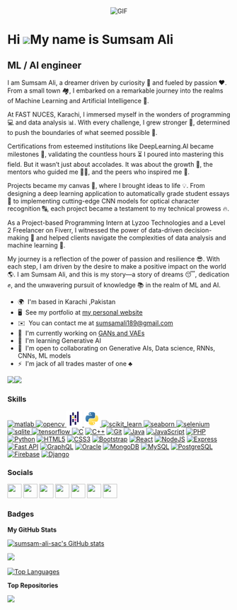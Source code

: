 
<p align="center">
   <img align="center" alt="GIF" src="https://github.com/sumsam-ali-sac/sumsam-ali-sac/assets/93638623/cf427956-a109-4cf4-b583-c842f131429b" width="560" height="420" />
</p>

Hi ![](https://user-images.githubusercontent.com/18350557/176309783-0785949b-9127-417c-8b55-ab5a4333674e.gif)My name is Sumsam Ali
==================================================================================================================================

ML / AI engineer
------------------

I am Sumsam Ali, a dreamer driven by curiosity 🧐 and fueled by passion ❤️. From a small town 🏘️, I embarked on a remarkable journey into the realms of Machine Learning and Artificial Intelligence 🤖.

At FAST NUCES, Karachi, I immersed myself in the wonders of programming 💻 and data analysis 📊. With every challenge, I grew stronger 💪, determined to push the boundaries of what seemed possible 🚀.

Certifications from esteemed institutions like DeepLearning.AI became milestones 🏅, validating the countless hours ⏳ I poured into mastering this field. But it wasn’t just about accolades. It was about the growth 🌱, the mentors who guided me 👩‍🏫, and the peers who inspired me 👥.

Projects became my canvas 🎨, where I brought ideas to life 💡. From designing a deep learning application to automatically grade student essays 📝 to implementing cutting-edge CNN models for optical character recognition 🔠, each project became a testament to my technical prowess 🔥.

As a Project-based Programming Intern at Lyzoo Technologies and a Level 2 Freelancer on Fiverr, I witnessed the power of data-driven decision-making 💯 and helped clients navigate the complexities of data analysis and machine learning 🙌.

My journey is a reflection of the power of passion and resilience 😎. With each step, I am driven by the desire to make a positive impact on the world 🌎. I am Sumsam Ali, and this is my story—a story of dreams 😴, dedication ✊, and the unwavering pursuit of knowledge 📚 in the realm of ML and AI.

* 🌍  I'm based in Karachi ,Pakistan
* 🖥️  See my portfolio at [my personal website](http://sumsam.site)
* ✉️  You can contact me at [sumsamali189@gmail.com](mailto:sumsamali189@gmail.com)
* 🚀  I'm currently working on [GANs and VAEs](http://github.com)
* 🧠  I'm learning Generative AI
* 🤝  I'm open to collaborating on Generative AIs, Data science, RNNs, CNNs, ML models
* ⚡  I'm jack of all trades master of one ♣️

<a href="https://www.github.com/sumsam-ali-sac" target="_blank" rel="noreferrer"><img
src="https://img.shields.io/github/followers/sumsam-ali-sac?logo=github&style=for-the-badge&color=a855f7&labelColor=1c1917" /></a><a href="https://www.twitter.com/CGSumsamAli" target="_blank" rel="noreferrer"><img
src="https://img.shields.io/twitter/follow/CGSumsamAli?logo=twitter&style=for-the-badge&color=a855f7&labelColor=1c1917"
/></a>

### Skills


<p align="left">
 
<a href="https://www.mathworks.com/" target="_blank" rel="noreferrer"> <img src="https://upload.wikimedia.org/wikipedia/commons/2/21/Matlab_Logo.png" alt="matlab" width="36" height="36"/> </a> <a href="https://opencv.org/" target="_blank" rel="noreferrer"> <img src="https://www.vectorlogo.zone/logos/opencv/opencv-icon.svg" alt="opencv" width="36" height="36"/> </a> <a href="https://pandas.pydata.org/" target="_blank" rel="noreferrer"> <img src="https://raw.githubusercontent.com/devicons/devicon/2ae2a900d2f041da66e950e4d48052658d850630/icons/pandas/pandas-original.svg" alt="pandas" width="36" height="36"/> </a> <a href="https://www.python.org" target="_blank" rel="noreferrer"> <img src="https://raw.githubusercontent.com/devicons/devicon/master/icons/python/python-original.svg" alt="python" width="36" height="36"/> </a> <a href="https://scikit-learn.org/" target="_blank" rel="noreferrer"> <img src="https://upload.wikimedia.org/wikipedia/commons/0/05/Scikit_learn_logo_small.svg" alt="scikit_learn" width="36" height="36"/> </a> <a href="https://seaborn.pydata.org/" target="_blank" rel="noreferrer"> <img src="https://seaborn.pydata.org/_images/logo-mark-lightbg.svg" alt="seaborn" width="36" height="36"/> </a> <a href="https://www.selenium.dev" target="_blank" rel="noreferrer"> <img src="https://raw.githubusercontent.com/detain/svg-logos/780f25886640cef088af994181646db2f6b1a3f8/svg/selenium-logo.svg" alt="selenium" width="36" height="36"/> </a> <a href="https://www.sqlite.org/" target="_blank" rel="noreferrer"> <img src="https://www.vectorlogo.zone/logos/sqlite/sqlite-icon.svg" alt="sqlite" width="36" height="36"/> </a> <a href="https://www.tensorflow.org" target="_blank" rel="noreferrer"> <img src="https://www.vectorlogo.zone/logos/tensorflow/tensorflow-icon.svg" alt="tensorflow" width="36" height="36"/> </a> 
<a href="https://docs.microsoft.com/en-us/cpp/?view=msvc-170" target="_blank" rel="noreferrer"><img src="https://raw.githubusercontent.com/danielcranney/readme-generator/main/public/icons/skills/c-colored.svg" width="36" height="36" alt="C" /></a>
<a href="https://docs.microsoft.com/en-us/cpp/?view=msvc-170" target="_blank" rel="noreferrer"><img src="https://raw.githubusercontent.com/danielcranney/readme-generator/main/public/icons/skills/cplusplus-colored.svg" width="36" height="36" alt="C++" /></a>
<a href="https://git-scm.com/" target="_blank" rel="noreferrer"><img src="https://raw.githubusercontent.com/danielcranney/readme-generator/main/public/icons/skills/git-colored.svg" width="36" height="36" alt="Git" /></a>
<a href="https://www.oracle.com/java/" target="_blank" rel="noreferrer"><img src="https://raw.githubusercontent.com/danielcranney/readme-generator/main/public/icons/skills/java-colored.svg" width="36" height="36" alt="Java" /></a>
<a href="https://developer.mozilla.org/en-US/docs/Web/JavaScript" target="_blank" rel="noreferrer"><img src="https://raw.githubusercontent.com/danielcranney/readme-generator/main/public/icons/skills/javascript-colored.svg" width="36" height="36" alt="JavaScript" /></a>
<a href="https://www.php.net/" target="_blank" rel="noreferrer"><img src="https://raw.githubusercontent.com/danielcranney/readme-generator/main/public/icons/skills/php-colored.svg" width="36" height="36" alt="PHP" /></a>
<a href="https://www.python.org/" target="_blank" rel="noreferrer"><img src="https://raw.githubusercontent.com/danielcranney/readme-generator/main/public/icons/skills/python-colored.svg" width="36" height="36" alt="Python" /></a>
<a href="https://developer.mozilla.org/en-US/docs/Glossary/HTML5" target="_blank" rel="noreferrer"><img src="https://raw.githubusercontent.com/danielcranney/readme-generator/main/public/icons/skills/html5-colored.svg" width="36" height="36" alt="HTML5" /></a>
<a href="https://www.w3.org/TR/CSS/#css" target="_blank" rel="noreferrer"><img src="https://raw.githubusercontent.com/danielcranney/readme-generator/main/public/icons/skills/css3-colored.svg" width="36" height="36" alt="CSS3" /></a>
<a href="https://getbootstrap.com/" target="_blank" rel="noreferrer"><img src="https://raw.githubusercontent.com/danielcranney/readme-generator/main/public/icons/skills/bootstrap-colored.svg" width="36" height="36" alt="Bootstrap" /></a>
<a href="https://reactjs.org/" target="_blank" rel="noreferrer"><img src="https://raw.githubusercontent.com/danielcranney/readme-generator/main/public/icons/skills/react-colored.svg" width="36" height="36" alt="React" /></a>
<a href="https://nodejs.org/en/" target="_blank" rel="noreferrer"><img src="https://raw.githubusercontent.com/danielcranney/readme-generator/main/public/icons/skills/nodejs-colored.svg" width="36" height="36" alt="NodeJS" /></a>
<a href="https://expressjs.com/" target="_blank" rel="noreferrer"><img src="https://raw.githubusercontent.com/danielcranney/readme-generator/main/public/icons/skills/express-colored.svg" width="36" height="36" alt="Express" /></a>
<a href="https://fastapi.tiangolo.com/" target="_blank" rel="noreferrer"><img src="https://raw.githubusercontent.com/danielcranney/readme-generator/main/public/icons/skills/fastapi-colored.svg" width="36" height="36" alt="Fast API" /></a>
<a href="https://graphql.org/" target="_blank" rel="noreferrer"><img src="https://raw.githubusercontent.com/danielcranney/readme-generator/main/public/icons/skills/graphql-colored.svg" width="36" height="36" alt="GraphQL" /></a>
<a href="https://www.oracle.com/uk/index.html" target="_blank" rel="noreferrer"><img src="https://raw.githubusercontent.com/danielcranney/readme-generator/main/public/icons/skills/oracle-colored.svg" width="36" height="36" alt="Oracle" /></a>
<a href="https://www.mongodb.com/" target="_blank" rel="noreferrer"><img src="https://raw.githubusercontent.com/danielcranney/readme-generator/main/public/icons/skills/mongodb-colored.svg" width="36" height="36" alt="MongoDB" /></a>
<a href="https://www.mysql.com/" target="_blank" rel="noreferrer"><img src="https://raw.githubusercontent.com/danielcranney/readme-generator/main/public/icons/skills/mysql-colored.svg" width="36" height="36" alt="MySQL" /></a>
<a href="https://www.postgresql.org/" target="_blank" rel="noreferrer"><img src="https://raw.githubusercontent.com/danielcranney/readme-generator/main/public/icons/skills/postgresql-colored.svg" width="36" height="36" alt="PostgreSQL" /></a>
<a href="https://firebase.google.com/" target="_blank" rel="noreferrer"><img src="https://raw.githubusercontent.com/danielcranney/readme-generator/main/public/icons/skills/firebase-colored.svg" width="36" height="36" alt="Firebase" /></a>
<a href="https://www.djangoproject.com/" target="_blank" rel="noreferrer"><img src="https://raw.githubusercontent.com/danielcranney/readme-generator/main/public/icons/skills/django-colored.svg" width="36" height="36" alt="Django" /></a>
</p>


### Socials

<p align="left"> <a href="https://discord.com/users/sumsam" target="_blank" rel="noreferrer"><img src="https://raw.githubusercontent.com/danielcranney/readme-generator/main/public/icons/socials/discord.svg" width="32" height="32" /></a> <a href="https://www.github.com/sumsam-ali-sac" target="_blank" rel="noreferrer"><img src="https://raw.githubusercontent.com/danielcranney/readme-generator/main/public/icons/socials/github.svg" width="32" height="32" /></a> <a href="https://sumsam..hashnode.dev" target="_blank" rel="noreferrer"><img src="https://raw.githubusercontent.com/danielcranney/readme-generator/main/public/icons/socials/hashnode.svg" width="32" height="32" /></a> <a href="https://www.linkedin.com/in/sumsam-ali-1157041b3/" target="_blank" rel="noreferrer"><img src="https://raw.githubusercontent.com/danielcranney/readme-generator/main/public/icons/socials/linkedin.svg" width="32" height="32" /></a> <a href="http://www.medium.com/freelancingwithsac" target="_blank" rel="noreferrer"><img src="https://raw.githubusercontent.com/danielcranney/readme-generator/main/public/icons/socials/medium.svg" width="32" height="32" /></a> <a href="https://www.stackoverflow.com/users/21260104/sumsam-ali" target="_blank" rel="noreferrer"><img src="https://raw.githubusercontent.com/danielcranney/readme-generator/main/public/icons/socials/stackoverflow.svg" width="32" height="32" /></a> <a href="https://www.twitter.com/CGSumsamAli" target="_blank" rel="noreferrer"><img src="https://raw.githubusercontent.com/danielcranney/readme-generator/main/public/icons/socials/twitter.svg" width="32" height="32" /></a></p>

### Badges

<b>My GitHub Stats</b>

<a href="http://www.github.com/sumsam-ali-sac"><img src="https://github-readme-stats.vercel.app/api?username=sumsam-ali-sac&show_icons=true&hide=&count_private=true&title_color=6366f1&text_color=ffffff&icon_color=a855f7&bg_color=0D1117&hide_border=true&show_icons=true" alt="sumsam-ali-sac's GitHub stats" /></a>

<a href="http://www.github.com/sumsam-ali-sac"><img src="https://github-readme-streak-stats.herokuapp.com/?user=sumsam-ali-sac&stroke=ffffff&background=0D1117&ring=6366f1&fire=6366f1&currStreakNum=ffffff&currStreakLabel=6366f1&sideNums=ffffff&sideLabels=ffffff&dates=ffffff&hide_border=true" /></a>

<a href="https://github.com/sumsam-ali-sac" align="left"><img src="https://github-readme-stats.vercel.app/api/top-langs/?username=sumsam-ali-sac&langs_count=10&title_color=6366f1&text_color=ffffff&icon_color=a855f7&bg_color=0D1117&hide_border=true&locale=en&custom_title=Top%20%Languages" alt="Top Languages" /></a>

<b>Top Repositories</b>

<div width="100%" align="center"><a href="https://github.com/sumsam-ali-sac/Student-auto-grading-system-using-BiLSTM" align="left"><img align="left" width="45%" src="https://github-readme-stats.vercel.app/api/pin/?username=sumsam-ali-sac&repo=Student-auto-grading-system-using-BiLSTM&title_color=6366f1&text_color=ffffff&icon_color=a855f7&bg_color=0D1117&hide_border=true&locale=en" /></a></div><br /><br /><br /><br /><br /><br /><br />
